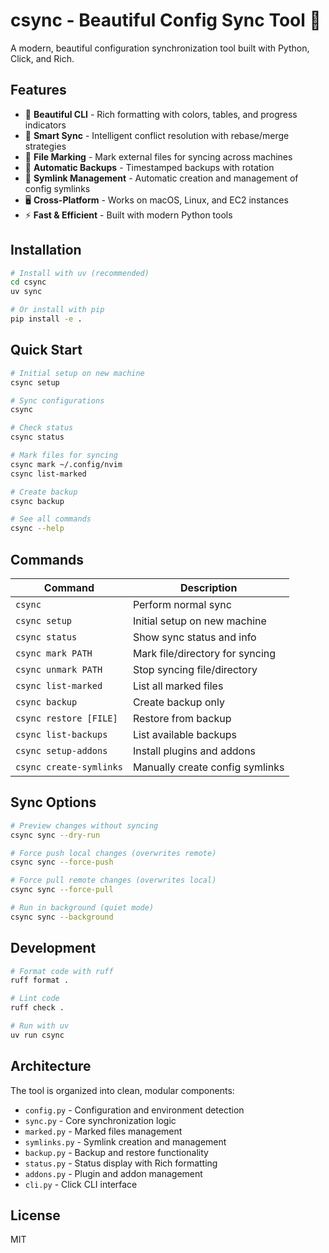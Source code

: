 # csync - Beautiful Config Sync Tool 🚀

A modern, beautiful configuration synchronization tool built with Python, Click, and Rich.

## Features

- 🎨 **Beautiful CLI** - Rich formatting with colors, tables, and progress indicators
- 🔄 **Smart Sync** - Intelligent conflict resolution with rebase/merge strategies
- 📌 **File Marking** - Mark external files for syncing across machines
- 💾 **Automatic Backups** - Timestamped backups with rotation
- 🔗 **Symlink Management** - Automatic creation and management of config symlinks
- 🖥️ **Cross-Platform** - Works on macOS, Linux, and EC2 instances
- ⚡ **Fast & Efficient** - Built with modern Python tools

## Installation

```bash
# Install with uv (recommended)
cd csync
uv sync

# Or install with pip
pip install -e .
```

## Quick Start

```bash
# Initial setup on new machine
csync setup

# Sync configurations
csync

# Check status
csync status

# Mark files for syncing
csync mark ~/.config/nvim
csync list-marked

# Create backup
csync backup

# See all commands
csync --help
```

## Commands

| Command | Description |
|---------|-------------|
| `csync` | Perform normal sync |
| `csync setup` | Initial setup on new machine |
| `csync status` | Show sync status and info |
| `csync mark PATH` | Mark file/directory for syncing |
| `csync unmark PATH` | Stop syncing file/directory |
| `csync list-marked` | List all marked files |
| `csync backup` | Create backup only |
| `csync restore [FILE]` | Restore from backup |
| `csync list-backups` | List available backups |
| `csync setup-addons` | Install plugins and addons |
| `csync create-symlinks` | Manually create config symlinks |

## Sync Options

```bash
# Preview changes without syncing
csync sync --dry-run

# Force push local changes (overwrites remote)
csync sync --force-push

# Force pull remote changes (overwrites local)
csync sync --force-pull

# Run in background (quiet mode)
csync sync --background
```

## Development

```bash
# Format code with ruff
ruff format .

# Lint code
ruff check .

# Run with uv
uv run csync
```

## Architecture

The tool is organized into clean, modular components:

- `config.py` - Configuration and environment detection
- `sync.py` - Core synchronization logic
- `marked.py` - Marked files management
- `symlinks.py` - Symlink creation and management
- `backup.py` - Backup and restore functionality
- `status.py` - Status display with Rich formatting
- `addons.py` - Plugin and addon management
- `cli.py` - Click CLI interface

## License

MIT